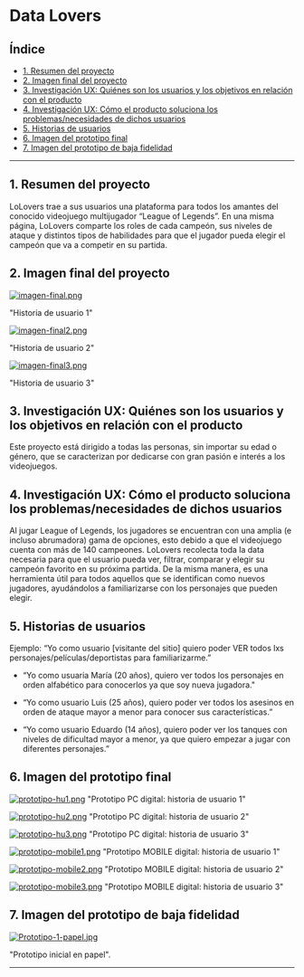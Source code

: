 # Data Lovers

## Índice

* [1. Resumen del proyecto](#2-resumen-del-proyecto)
* [2. Imagen final del proyecto](#2-imagen-final-del-proyecto)
* [3. Investigación UX: Quiénes son los usuarios y los objetivos en relación con el producto](#2-investigación-ux-quiénes-son-los-usuarios-y-los-objetivos-en-relación-con-el-producto)
* [4. Investigación UX: Cómo el producto soluciona los problemas/necesidades de dichos usuarios](#4-investigación-ux-cómo-el-producto-soluciona-los-problemasnecesidades-de-dichos-usuarios)
* [5. Historias de usuarios](#5-historias-de-usuarios)
* [6. Imagen del prototipo final](#6-imagen-del-prototipo-final)
* [7. Imagen del prototipo de baja fidelidad](#6-imagen-del-prototipo-de-baja-fidelidad)

***

## 1. Resumen del proyecto

LoLovers trae a sus usuarios una plataforma para todos los amantes del conocido videojuego multijugador “League of Legends”. En una misma página, LoLovers comparte los roles de cada campeón, sus niveles de ataque y distintos tipos de habilidades para que el jugador pueda elegir el campeón que va a competir en su partida.


## 2. Imagen final del proyecto
[![imagen-final.png](https://i.postimg.cc/dVv3wgg2/imagen-final.png)](https://postimg.cc/MvPqY36H)

"Historia de usuario 1"

[![imagen-final2.png](https://i.postimg.cc/7LFpyrWD/imagen-final2.png)](https://postimg.cc/gwKMvQpB)

"Historia de usuario 2"

[![imagen-final3.png](https://i.postimg.cc/BZMMTGB6/imagen-final3.png)](https://postimg.cc/QVKQDwPG)

"Historia de usuario 3"


## 3. Investigación UX: Quiénes son los usuarios y los objetivos en relación con el producto

Este proyecto está dirigido a todas las personas, sin importar su edad o género, que se caracterizan por dedicarse con gran pasión e interés a los videojuegos. 

## 4. Investigación UX: Cómo el producto soluciona los problemas/necesidades de dichos usuarios

Al jugar League of Legends, los jugadores se encuentran con una amplia (e incluso abrumadora) gama de opciones, esto debido a que el videojuego cuenta con más de 140 campeones. LoLovers recolecta toda la data necesaria para que el usuario pueda ver, filtrar, comparar y elegir su campeón favorito en su próxima partida. De la misma manera, es una herramienta útil para todos aquellos que se identifican como nuevos jugadores, ayudándolos a familiarizarse con los personajes que pueden elegir.

## 5. Historias de usuarios

Ejemplo: “Yo como usuario [visitante del sitio] quiero poder VER todos lxs personajes/películas/deportistas para familiarizarme.”

- “Yo como usuaria María (20 años), quiero ver todos los personajes en orden alfabético para conocerlos ya que soy nueva jugadora."

- “Yo como usuario Luis (25 años), quiero poder ver todos los asesinos en orden de ataque mayor a menor para conocer sus características.”

- “Yo como usuario Eduardo (14 años), quiero poder ver los tanques con niveles de dificultad mayor a menor, ya que quiero empezar a jugar con diferentes personajes.”


## 6. Imagen del prototipo final

[![prototipo-hu1.png](https://i.postimg.cc/G2N9Rt1t/prototipo-hu1.png)](https://postimg.cc/ftcMjwyQ)
"Prototipo PC digital: historia de usuario 1"

[![prototipo-hu2.png](https://i.postimg.cc/pVhB31NV/prototipo-hu2.png)](https://postimg.cc/9z2T7bFs)
"Prototipo PC digital: historia de usuario 2"

[![prototipo-hu3.png](https://i.postimg.cc/5yBQbzqg/prototipo-hu3.png)](https://postimg.cc/Zvq5LCQv)
"Prototipo PC digital: historia de usuario 3"

[![prototipo-mobile1.png](https://i.postimg.cc/XNyWrQbp/prototipo-mobile1.png)](https://postimg.cc/pyx47QyH)
"Prototipo MOBILE digital: historia de usuario 1"

[![prototipo-mobile2.png](https://i.postimg.cc/Qx2HBHwr/prototipo-mobile2.png)](https://postimg.cc/XpgVm7n2)
"Prototipo MOBILE digital: historia de usuario 2"

[![prototipo-mobile3.png](https://i.postimg.cc/5tn4m07y/prototipo-mobile3.png)](https://postimg.cc/WDqcN2Pc)
"Prototipo MOBILE digital: historia de usuario 3"

## 7. Imagen del prototipo de baja fidelidad

[![Prototipo-1-papel.jpg](https://i.postimg.cc/02y7PMm5/Prototipo-1-papel.jpg)](https://postimg.cc/SjHnGKDH)

"Prototipo inicial en papel".

***
